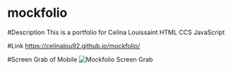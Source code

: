 # mockfolio

#Description
This is a portfolio for Celina Louissaint
HTML CCS JavaScript

#Link 
https://celinalou92.github.io/mockfolio/

#Screen Grab of Mobile
![Mockfolio Screen Grab](./images/screengrab)
